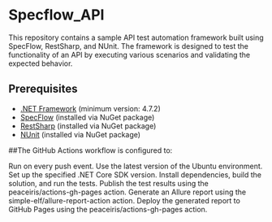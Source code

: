 # Specflow_API

This repository contains a sample API test automation framework built using SpecFlow, RestSharp, and NUnit. The framework is designed to test the functionality of an API by executing various scenarios and validating the expected behavior.

## Prerequisites

- [.NET Framework](https://dotnet.microsoft.com/download) (minimum version: 4.7.2)
- [SpecFlow](https://specflow.org/) (installed via NuGet package)
- [RestSharp](https://restsharp.dev/) (installed via NuGet package)
- [NUnit](https://nunit.org/) (installed via NuGet package)

##The GitHub Actions workflow is configured to:

Run on every push event.
Use the latest version of the Ubuntu environment.
Set up the specified .NET Core SDK version.
Install dependencies, build the solution, and run the tests.
Publish the test results using the peaceiris/actions-gh-pages action.
Generate an Allure report using the simple-elf/allure-report-action action.
Deploy the generated report to GitHub Pages using the peaceiris/actions-gh-pages action.
